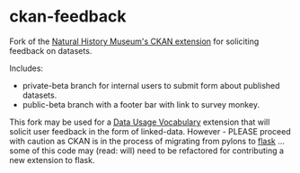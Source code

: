 ckan-feedback
================

Fork of the [Natural History Museum's CKAN extension](https://github.com/NaturalHistoryMuseum/ckanext-feedback) for soliciting feedback on datasets. 

Includes:

- private-beta branch for internal users to submit form about published datasets.
- public-beta branch with a footer bar with link to survey monkey. 

This fork may be used for a [Data Usage Vocabulary](https://www.w3.org/TR/vocab-duv/) extension that will solicit user feedback in the form of linked-data. However - PLEASE proceed with caution as CKAN is in the process of migrating from pylons to [flask](https://github.com/ckan/ckan/wiki/Migration-from-Pylons-to-Flask) ... some of this code may (read: will) need to be refactored for contributing a new extension to flask. 

